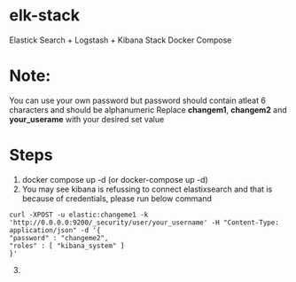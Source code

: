 # elk-stack
Elastick Search + Logstash + Kibana Stack Docker Compose

# Note:
You can use your own password but password should contain atleat 6 characters and should be alphanumeric
Replace **changem1**, **changem2** and **your_userame** with your desired set value

# Steps
1. docker compose up -d (or docker-compose up -d)
2. You may see kibana is refussing to connect elastixsearch and that is because of credentials, please run below command
  ```
curl -XPOST -u elastic:changeme1 -k 'http://0.0.0.0:9200/_security/user/your_username' -H "Content-Type: application/json" -d '{
  "password" : "changeme2",
  "roles" : [ "kibana_system" ]
}'
  ```
3. 
